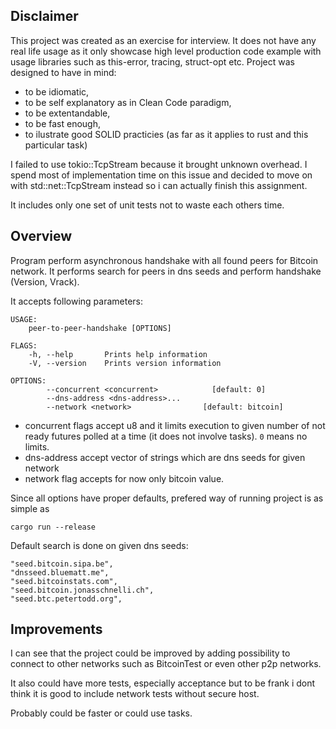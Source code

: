 ## Disclaimer

This project was created as an exercise for interview. It does not have any real life usage as it only showcase high level production code example with usage libraries such as this-error, tracing, struct-opt etc. Project was designed to have in mind:
* to be idiomatic,
* to be self explanatory as in Clean Code paradigm,
* to be extentandable,
* to be fast enough,
* to ilustrate good SOLID practicies (as far as it applies to rust and this particular task)

I failed to use tokio::TcpStream because it brought unknown overhead. I spend most of implementation time on this issue and decided to move on with std::net::TcpStream instead so i can actually finish this assignment.

It includes only one set of unit tests not to waste each others time.

## Overview

Program perform asynchronous handshake with all found peers for Bitcoin network. It performs search for peers in dns seeds and perform handshake (Version, Vrack).

It accepts following parameters:

```
USAGE:
    peer-to-peer-handshake [OPTIONS]

FLAGS:
    -h, --help       Prints help information
    -V, --version    Prints version information

OPTIONS:
        --concurrent <concurrent>            [default: 0]
        --dns-address <dns-address>...
        --network <network>                [default: bitcoin]
```

* concurrent flags accept u8 and it limits execution to given number of not ready futures polled at a time (it does not involve tasks). `0` means no limits.
* dns-address accept vector of strings which are dns seeds for given network
* network flag accepts for now only bitcoin value.

Since all options have proper defaults, prefered way of running project is as simple as
```
cargo run --release
```

Default search is done on given dns seeds:
```
"seed.bitcoin.sipa.be",
"dnsseed.bluematt.me",
"seed.bitcoinstats.com",
"seed.bitcoin.jonasschnelli.ch",
"seed.btc.petertodd.org",
```

## Improvements

I can see that the project could be improved by adding possibility to connect to other networks such as BitcoinTest or even other p2p networks.

It also could have more tests, especially acceptance but to be frank i dont think it is good to include network tests without secure host.

Probably could be faster or could use tasks.